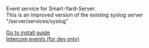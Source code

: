Event service for Smart-Yard-Server.  
This is an improved version of the existing syslog server "/server/services/syslog"

[Go to install guide](https://github.com/rosteleset/SmartYard-Server/blob/main/install/12.syslog.md)  
[Intercom events (for dev only)](https://github.com/rosteleset/SmartYard-Server/tree/main/doc)
